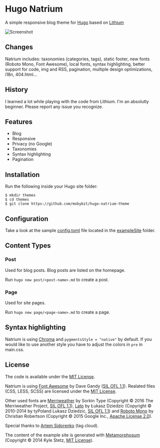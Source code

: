 # Hugo Natrium

A simple responsive blog theme for [Hugo](https://gohugo.io/) based on [Lithium](https://github.com/jrutheiser/hugo-lithium-theme.git)

<img src="https://github.com/mobybit/hugo-natrium-theme/blob/master/static/images/screenshot.png" alt="Screenshot">

## Changes

Natrium includes: taxonomies (categories, tags), static footer, new fonts (Roboto Mono, Font Awesome), local fonts, syntax highlighting, better support for code, img and RSS, pagination, multiple design optimizations, i18n, 404.html...

## History

I learned a lot while playing with the code from Lithium. I'm an absolutly beginner. Please report any issue you recognize.

## Features

- Blog
- Responsive
- Privacy (no Google)
- Taxonomies
- Syntax highlighting
- Pagination

## Installation

Run the following inside your Hugo site folder:

```
$ mkdir themes
$ cd themes
$ git clone https://github.com/mobybit/hugo-natrium-theme
```

## Configuration

Take a look at the sample [config.toml](https://github.com/mobybit/hugo-natrium-theme/blob/master/exampleSite/config.toml)
file located in the [exampleSite](https://github.com/mobybit/hugo-natrium-theme/blob/master/exampleSite) folder.

## Content Types

### Post

Used for blog posts. Blog posts are listed on the homepage.

Run `hugo new post/<post-name>.md` to create a post.

### Page

Used for site pages.

Run `hugo new page/<page-name>.md` to create a page.

## Syntax highlighting

Natrium is using [Chroma](https://gohugo.io/content-management/syntax-highlighting/) and `pygmentsStyle = "native"` by default. If you would like to use another style you have to adjust the colors in `pre` in main.css.

## License

The code is available under the [MIT License](https://github.com/mobybit/hugo-natrium-theme/blob/master/LICENSE.md). 

Natrium is using [Font Awesome](http://fontawesome.io) by Dave Gandy ([SIL OFL 1.1](http://scripts.sil.org/OFL)). Realated files (CSS, LESS, SCSS) are licensed under the [MIT License](http://opensource.org/licenses/mit-license.html).

Other used fonts are [Merriweather](https://github.com/EbenSorkin/Merriweather) by Sorkin Type (Copyright © 2016 The Merriweather Project, [SIL OFL 1.1](http://scripts.sil.org/OFL)), [Lato](http://www.latofonts.com/) by Łukasz Dziedzic (Copyright © 2010-2014 by tyPoland Lukasz Dziedzic, [SIL OFL 1.1](http://scripts.sil.org/OFL)) and [Roboto Mono](https://github.com/google/roboto/) by Christian Robertson (Copyright © 2015 Google Inc., [Apache License 2.0](http://www.apache.org/licenses/LICENSE-2.0)).

Special thanks to [Artem Sidorenko](https://www.sidorenko.io/post/2017/07/nice-tagcloud-with-hugo/) (tag cloud).

The content of the example site is generated with [Metamorphosum](http://metaphorpsum.com/) (Copyright © 2014 Kyle Stetz, [MIT License](https://github.com/kylestetz/metaphorpsum/blob/master/LICENSE.md)).
